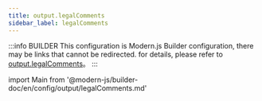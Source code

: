 ```yaml
---
title: output.legalComments
sidebar_label: legalComments
---
```


:::info BUILDER
This configuration is Modern.js Builder configuration, there may be links that cannot be redirected. for details, please refer to [output.legalComments](https://modernjs.dev/builder/zh/api/config-output.html#output-legalcomments)。
:::

import Main from '@modern-js/builder-doc/en/config/output/legalComments.md'

<Main />
